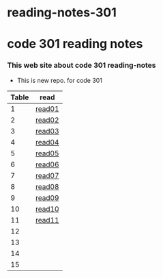 # reading-notes-301

# code 301 reading notes 

### This web site about code 301 reading-notes

* This is new repo. for code 301



 Table   | read
---------|---------
 1       | [read01](https://obada-athamneh.github.io/reading-notes-301/read1)
 2       | [read02](https://obada-athamneh.github.io/reading-notes-301/read02)
 3       |[read03](https://obada-athamneh.github.io/reading-notes-301/read03)
 4       |[read04](https://obada-athamneh.github.io/reading-notes-301/read04)
 5       |[read05](https://obada-athamneh.github.io/reading-notes-301/read05)
 6       |[read06](https://obada-athamneh.github.io/reading-notes-301/read06)
 7       |[read07](https://obada-athamneh.github.io/reading-notes-301/read07)
 8       |[read08](https://obada-athamneh.github.io/reading-notes-301/read08)
 9       |[read09](https://obada-athamneh.github.io/reading-notes-301/read09)
 10      |[read10](https://obada-athamneh.github.io/reading-notes-301/read10)
 11      |[read11](https://obada-athamneh.github.io/reading-notes-301/read11)
 12      |
 13      |
 14      |
 15      |